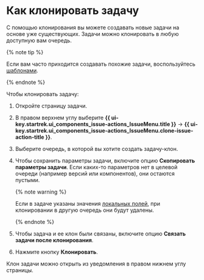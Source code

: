 # Как клонировать задачу

С помощью клонирования вы можете создавать новые задачи на основе уже существующих. Задачи можно клонировать в любую доступную вам очередь.

{% note tip %}

Если вам часто приходится создавать похожие задачи, воспользуйтесь [шаблонами](ticket-template.md).

{% endnote %}

Чтобы клонировать задачу:

1. Откройте страницу задачи.

1. В правом верхнем углу выберите **{{ ui-key.startrek.ui_components_issue-actions_IssueMenu.title }}** → **{{ ui-key.startrek.ui_components_issue-actions_IssueMenu.clone-issue-action-title }}**.

1. Выберите очередь, в которой вы хотите создать задачу-клон.

1. Чтобы сохранить параметры задачи, включите опцию **Скопировать параметры задачи**. Если каких-то параметров нет в целевой очереди (например версий или компонентов), они остаются пустыми.

    {% note warning %}

    Если в задаче указаны значения [локальных полей](../local-fields.md), при клонировании в другую очередь они будут удалены.

    {% endnote %}

1. Чтобы задача и ее клон были связаны, включите опцию **Связать задачи после клонирования**.

1. Нажмите кнопку **Клонировать**.

Клон задачи можно открыть из уведомления в правом нижнем углу страницы. 
